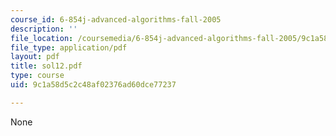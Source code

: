 ```yaml
---
course_id: 6-854j-advanced-algorithms-fall-2005
description: ''
file_location: /coursemedia/6-854j-advanced-algorithms-fall-2005/9c1a58d5c2c48af02376ad60dce77237_sol12.pdf
file_type: application/pdf
layout: pdf
title: sol12.pdf
type: course
uid: 9c1a58d5c2c48af02376ad60dce77237

---
```

None